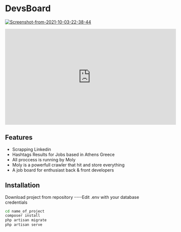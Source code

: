 # DevsBoard

<a href="https://ibb.co/0sTbmqp"><img src="https://i.ibb.co/sWnYbjp/Screenshot-from-2021-10-03-22-38-44.png" alt="Screenshot-from-2021-10-03-22-38-44" border="0"></a>

<iframe width="560" height="315" src="https://www.youtube.com/embed/JNA4QqTx7YA?start=3" title="YouTube video player" frameborder="0" allow="accelerometer; autoplay; clipboard-write; encrypted-media; gyroscope; picture-in-picture" allowfullscreen></iframe>

## Features

- Scrapping Linkedin 
- Hashtags Results for Jobs based in Athens Greece
- All proccess is running by Moly
- Moly is a powerfull crawler that hit and store everything
- A job board for enthusiast back & front developers


## Installation
Download project from repository
----Edit .env with your database credentials
```sh
cd name_of_project
composer install
php artisan migrate
php artisan serve
```
